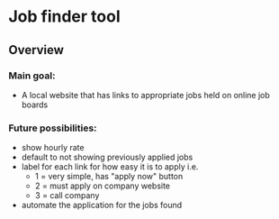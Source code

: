 # Job finder tool 

## Overview
### Main goal:

- A local website that has links to appropriate jobs held on online job boards

### Future possibilities:

- show hourly rate
- default to not showing previously applied jobs
- label for each link for how easy it is to apply i.e.
    - 1 = very simple, has "apply now" button
    - 2 = must apply on company website
    - 3 = call company
- automate the application for the jobs found
